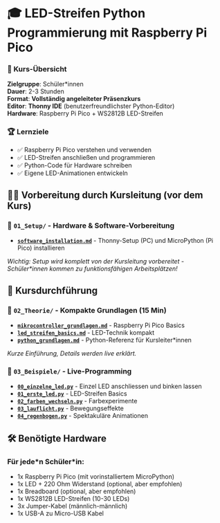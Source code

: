# 🎓 LED-Streifen Python Programmierung mit Raspberry Pi Pico


### 🎯 Kurs-Übersicht
**Zielgruppe**: Schüler\*innen  
**Dauer**: 2-3 Stunden  
**Format**: **Vollständig angeleiteter Präsenzkurs**  
**Editor**: **Thonny IDE** (benutzerfreundlichster Python-Editor)  
**Hardware**: Raspberry Pi Pico + WS2812B LED-Streifen  

### 🏆 Lernziele
- ✅ Raspberry Pi Pico verstehen und verwenden
- ✅ LED-Streifen anschließen und programmieren
- ✅ Python-Code für Hardware schreiben
- ✅ Eigene LED-Animationen entwickeln


## 🧑‍🏫 Vorbereitung durch Kursleitung (vor dem Kurs)
### 📁 `01_Setup/` - Hardware & Software-Vorbereitung
- [**`software_installation.md`**](01_Setup/software_installation.md) - Thonny-Setup (PC) und MicroPython (Pi Pico) installieren

*Wichtig: Setup wird komplett von der Kursleitung vorbereitet - Schüler\*innen kommen zu funktionsfähigen Arbeitsplätzen!*

## 🚦 Kursdurchführung


### 📁 `02_Theorie/` - Kompakte Grundlagen (15 Min)
- [**`mikrocontroller_grundlagen.md`**](02_Theorie/mikrocontroller_grundlagen.md) - Raspberry Pi Pico Basics
- [**`led_streifen_basics.md`**](02_Theorie/led_streifen_basics.md) - LED-Technik kompakt
- [**`python_grundlagen.md`**](02_Theorie/python_grundlagen.md) - Python-Referenz für Kursleiter\*innen

*Kurze Einführung, Details werden live erklärt.*

### 📁 `03_Beispiele/` - Live-Programming
- [**`00_einzelne_led.py`**](03_Beispiele/00_einzelne_led.py) - Einzel LED anschliessen und binken lassen
- [**`01_erste_led.py`**](03_Beispiele/01_erste_led.py) - LED-Streifen Basics
- [**`02_farben_wechseln.py`**](03_Beispiele/02_farben_wechseln.py) - Farbexperimente
- [**`03_lauflicht.py`**](03_Beispiele/03_lauflicht.py) - Bewegungseffekte
- [**`04_regenbogen.py`**](03_Beispiele/04_regenbogen.py) - Spektakuläre Animationen


## 🛠️ Benötigte Hardware

### Für jede\*n Schüler\*in:
- 1x Raspberry Pi Pico (mit vorinstalliertem MicroPython)
- 1x LED + 220 Ohm Widerstand (optional, aber empfohlen)
- 1x Breadboard (optional, aber empfohlen)
- 1x WS2812B LED-Streifen (10-30 LEDs)
- 3x Jumper-Kabel (männlich-männlich)
- 1x USB-A zu Micro-USB Kabel


